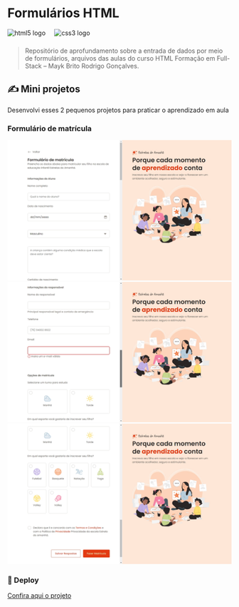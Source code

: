 # Formulários HTML

<div align="left">
 <img src="https://cdn.jsdelivr.net/gh/devicons/devicon/icons/html5/html5-original.svg" height="40" alt="html5 logo"  />
  <img width="12" />
  <img src="https://cdn.jsdelivr.net/gh/devicons/devicon/icons/css3/css3-original.svg" height="40" alt="css3 logo"  />
</div>

###

> Repositório de aprofundamento sobre a entrada de dados por meio de formulários, arquivos das aulas do curso HTML Formação em Full-Stack – Mayk Brito Rodrigo Gonçalves.

</div>

## ✍️ Mini projetos

<p>Desenvolvi esses 2 pequenos projetos para praticar o aprendizado em aula</p>

<div align="left">

### Formulário de matrícula

<img src="./public/MacBook Pro-1735761452934.jpeg" alt="..." />
<img src="./public/MacBook Pro-1735761405609.jpeg" alt="..." />
<img src="./public/MacBook Pro-1735761410124.jpeg" alt="..." />
</div>

### 🔗 Deploy

<a href="https://html-forms-seven.vercel.app/">Confira aqui o projeto</a>

